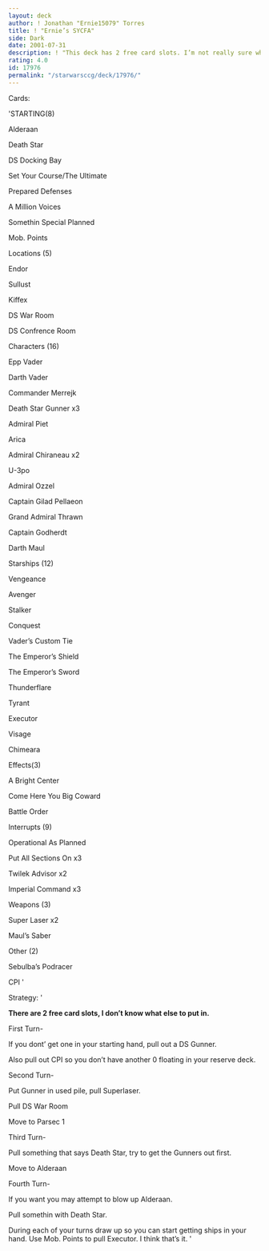 ```yaml
---
layout: deck
author: ! Jonathan "Ernie15079" Torres
title: ! "Ernie’s SYCFA"
side: Dark
date: 2001-07-31
description: ! "This deck has 2 free card slots. I’m not really sure what to put in so please give me some ideas."
rating: 4.0
id: 17976
permalink: "/starwarsccg/deck/17976/"
---
```

Cards: 

'STARTING(8)

Alderaan

Death Star

DS Docking Bay

Set Your Course/The Ultimate

Prepared Defenses

A Million Voices

Somethin Special Planned

Mob. Points


Locations (5)

Endor

Sullust

Kiffex

DS War Room

DS Confrence Room


Characters (16)

Epp Vader

Darth Vader

Commander Merrejk

Death Star Gunner x3

Admiral Piet

Arica

Admiral Chiraneau x2

U-3po

Admiral Ozzel

Captain Gilad Pellaeon

Grand Admiral Thrawn

Captain Godherdt

Darth Maul


Starships (12)

Vengeance

Avenger

Stalker

Conquest

Vader’s Custom Tie

The Emperor’s Shield

The Emperor’s Sword

Thunderflare

Tyrant

Executor

Visage

Chimeara


Effects(3)

A Bright Center

Come Here You Big Coward

Battle Order


Interrupts (9)

Operational As Planned

Put All Sections On x3

Twilek Advisor x2

Imperial Command x3


Weapons (3)

Super Laser x2

Maul’s Saber


Other (2)

Sebulba’s Podracer

CPI '

Strategy: '

**There are 2 free card slots, I don’t know what else to put in.** 


First Turn-

 If you dont’ get one in your starting hand, pull out a DS Gunner. 

 Also pull out CPI so you don’t have another 0 floating in your reserve deck.


Second Turn-

 Put Gunner in used pile, pull Superlaser.

 Pull DS War Room

 Move to Parsec 1


Third Turn-

 Pull something that says Death Star, try to get the Gunners out first.

 Move to Alderaan


Fourth Turn-

 If you want you may attempt to blow up Alderaan.

 Pull somethin with Death Star.


During each of your turns draw up so you can start getting ships in your hand. Use Mob. Points to pull Executor. I think that’s it.  '
